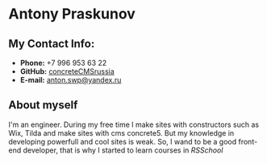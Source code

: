 # Antony Praskunov
## My Contact Info:

* **Phone:** +7 996 953 63 22
* **GitHub:** [concreteCMSrussia](https://github.com/concreteCMSrussia/)
* **E-mail:** [anton.swp@yandex.ru](anton.swp@yandex.ru)

## About myself
I'm an engineer. During my free time I make sites with constructors such as Wix, Tilda and make sites with cms concrete5.
But my knowledge in developing powerfull and cool sites is weak. So, I wand to be a good front-end developer, that is why I started to learn courses in _RSSchool_
